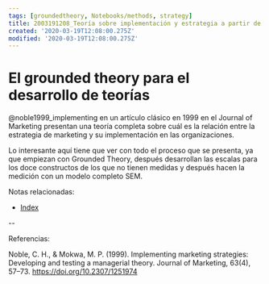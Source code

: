 ```yaml
---
tags: [groundedtheory, Notebooks/methods, strategy]
title: 2003191208_Teoría sobre implementación y estrategia a partir de grounded theory
created: '2020-03-19T12:08:00.275Z'
modified: '2020-03-19T12:08:00.275Z'
---
```


# El grounded theory para el desarrollo de teorías

@noble1999_implementing en un artículo clásico en 1999 en el Journal of Marketing presentan una teoría completa sobre cuál es la relación entre la estrategia de marketing y su implementación en las organizaciones.

Lo interesante aquí tiene que ver con todo el proceso que se presenta, ya que empiezan con Grounded Theory, después desarrollan las escalas para los doce constructos de los que no tienen medidas y después hacen la medición con un modelo completo SEM.


Notas relacionadas:


- [Index](_2003101705_index.md)


--

Referencias:

Noble, C. H., & Mokwa, M. P. (1999). Implementing marketing strategies: Developing and testing a managerial theory. Journal of Marketing, 63(4), 57–73. https://doi.org/10.2307/1251974


